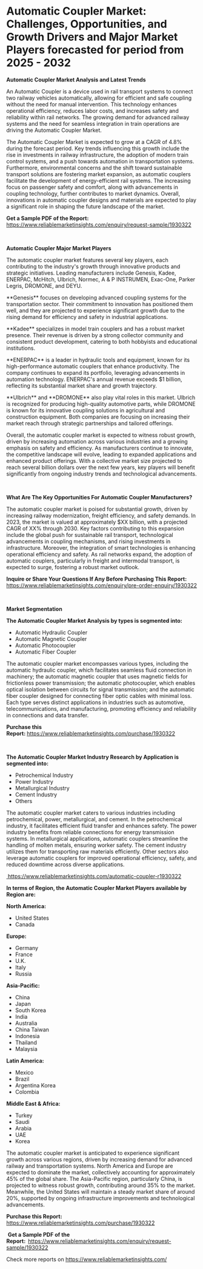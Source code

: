 <p><h1>Automatic Coupler Market: Challenges, Opportunities, and Growth Drivers and Major Market Players forecasted for period from 2025 - 2032</h1></p><p><strong>Automatic Coupler Market Analysis and Latest Trends</strong></p>
<p><p>An Automatic Coupler is a device used in rail transport systems to connect two railway vehicles automatically, allowing for efficient and safe coupling without the need for manual intervention. This technology enhances operational efficiency, reduces labor costs, and increases safety and reliability within rail networks. The growing demand for advanced railway systems and the need for seamless integration in train operations are driving the Automatic Coupler Market.</p><p>The Automatic Coupler Market is expected to grow at a CAGR of 4.8% during the forecast period. Key trends influencing this growth include the rise in investments in railway infrastructure, the adoption of modern train control systems, and a push towards automation in transportation systems. Furthermore, environmental concerns and the shift toward sustainable transport solutions are fostering market expansion, as automatic couplers facilitate the development of energy-efficient rail systems. The increasing focus on passenger safety and comfort, along with advancements in coupling technology, further contributes to market dynamics. Overall, innovations in automatic coupler designs and materials are expected to play a significant role in shaping the future landscape of the market.</p></p>
<p><strong>Get a Sample PDF of the Report:&nbsp;</strong> <a href="https://www.reliablemarketinsights.com/enquiry/request-sample/1930322?utm_campaign=3586&utm_medium=2&utm_source=Github&utm_content=ia&utm_term=29032025&utm_id=automatic-coupler">https://www.reliablemarketinsights.com/enquiry/request-sample/1930322</a></p>
<p>&nbsp;</p>
<p><strong>Automatic Coupler Major Market Players</strong></p>
<p><p>The automatic coupler market features several key players, each contributing to the industry's growth through innovative products and strategic initiatives. Leading manufacturers include Genesis, Kadee, ENERPAC, McHitch, Ulbrich, Normec, A & P INSTRUMEN, Exac-One, Parker Legris, DROMONE, and DEYU.</p><p>**Genesis** focuses on developing advanced coupling systems for the transportation sector. Their commitment to innovation has positioned them well, and they are projected to experience significant growth due to the rising demand for efficiency and safety in industrial applications.</p><p>**Kadee** specializes in model train couplers and has a robust market presence. Their revenue is driven by a strong collector community and consistent product development, catering to both hobbyists and educational institutions.</p><p>**ENERPAC** is a leader in hydraulic tools and equipment, known for its high-performance automatic couplers that enhance productivity. The company continues to expand its portfolio, leveraging advancements in automation technology. ENERPAC's annual revenue exceeds $1 billion, reflecting its substantial market share and growth trajectory.</p><p>**Ulbrich** and **DROMONE** also play vital roles in this market. Ulbrich is recognized for producing high-quality automotive parts, while DROMONE is known for its innovative coupling solutions in agricultural and construction equipment. Both companies are focusing on increasing their market reach through strategic partnerships and tailored offerings.</p><p>Overall, the automatic coupler market is expected to witness robust growth, driven by increasing automation across various industries and a growing emphasis on safety and efficiency. As manufacturers continue to innovate, the competitive landscape will evolve, leading to expanded applications and enhanced product offerings. With a collective market size projected to reach several billion dollars over the next few years, key players will benefit significantly from ongoing industry trends and technological advancements.</p></p>
<p>&nbsp;</p>
<p><strong>What Are The Key Opportunities For Automatic Coupler Manufacturers?</strong></p>
<p><p>The automatic coupler market is poised for substantial growth, driven by increasing railway modernization, freight efficiency, and safety demands. In 2023, the market is valued at approximately $XX billion, with a projected CAGR of XX% through 2030. Key factors contributing to this expansion include the global push for sustainable rail transport, technological advancements in coupling mechanisms, and rising investments in infrastructure. Moreover, the integration of smart technologies is enhancing operational efficiency and safety. As rail networks expand, the adoption of automatic couplers, particularly in freight and intermodal transport, is expected to surge, fostering a robust market outlook.</p></p>
<p><strong>Inquire or Share Your Questions If Any Before Purchasing This Report:</strong> <a href="https://www.reliablemarketinsights.com/enquiry/pre-order-enquiry/1930322?utm_campaign=3586&utm_medium=2&utm_source=Github&utm_content=ia&utm_term=29032025&utm_id=automatic-coupler">https://www.reliablemarketinsights.com/enquiry/pre-order-enquiry/1930322</a></p>
<p>&nbsp;</p>
<p><strong>Market Segmentation</strong></p>
<p><strong>The Automatic Coupler Market Analysis by types is segmented into:</strong></p>
<p><ul><li>Automatic Hydraulic Coupler</li><li>Automatic Magnetic Coupler</li><li>Automatic Photocoupler</li><li>Automatic Fiber Coupler</li></ul></p>
<p><p>The automatic coupler market encompasses various types, including the automatic hydraulic coupler, which facilitates seamless fluid connection in machinery; the automatic magnetic coupler that uses magnetic fields for frictionless power transmission; the automatic photocoupler, which enables optical isolation between circuits for signal transmission; and the automatic fiber coupler designed for connecting fiber optic cables with minimal loss. Each type serves distinct applications in industries such as automotive, telecommunications, and manufacturing, promoting efficiency and reliability in connections and data transfer.</p></p>
<p><strong>Purchase this Report:&nbsp;</strong><a href="https://www.reliablemarketinsights.com/purchase/1930322?utm_campaign=3586&utm_medium=2&utm_source=Github&utm_content=ia&utm_term=29032025&utm_id=automatic-coupler">https://www.reliablemarketinsights.com/purchase/1930322</a></p>
<p>&nbsp;</p>
<p><strong>The Automatic Coupler Market Industry Research by Application is segmented into:</strong></p>
<p><ul><li>Petrochemical Industry</li><li>Power Industry</li><li>Metallurgical Industry</li><li>Cement Industry</li><li>Others</li></ul></p>
<p><p>The automatic coupler market caters to various industries including petrochemical, power, metallurgical, and cement. In the petrochemical industry, it facilitates efficient fluid transfer and enhances safety. The power industry benefits from reliable connections for energy transmission systems. In metallurgical applications, automatic couplers streamline the handling of molten metals, ensuring worker safety. The cement industry utilizes them for transporting raw materials efficiently. Other sectors also leverage automatic couplers for improved operational efficiency, safety, and reduced downtime across diverse applications.</p></p>
<p><a href="https://www.reliablemarketinsights.com/automatic-coupler-r1930322?utm_campaign=3586&utm_medium=2&utm_source=Github&utm_content=ia&utm_term=29032025&utm_id=automatic-coupler">&nbsp;https://www.reliablemarketinsights.com/automatic-coupler-r1930322</a></p>
<p><strong>In terms of Region, the Automatic Coupler Market Players available by Region are:</strong></p>
<p>
    <p> <strong> North America: </strong>
        <ul>
            <li>United States</li>
            <li>Canada</li>
        </ul>
        </p> 
    <p> <strong> Europe: </strong>
        <ul>
            <li>Germany</li>
            <li>France</li>
            <li>U.K.</li>
            <li>Italy</li>
            <li>Russia</li>
        </ul>
        </p> 
    <p> <strong> Asia-Pacific: </strong>
        <ul>
            <li>China</li>
            <li>Japan</li>
            <li>South Korea</li>
            <li>India</li>
            <li>Australia</li>
            <li>China Taiwan</li>
            <li>Indonesia</li>
            <li>Thailand</li>
            <li>Malaysia</li>
        </ul>
        </p> 
    <p> <strong> Latin America: </strong>
        <ul>
            <li>Mexico</li>
            <li>Brazil</li>
            <li>Argentina Korea</li>
            <li>Colombia</li>
        </ul>
        </p> 
    <p> <strong> Middle East & Africa: </strong>
        <ul>
            <li>Turkey</li>
            <li>Saudi</li>
            <li>Arabia</li>
            <li>UAE</li>
            <li>Korea</li>
        </ul>
    </p>
    </p>
<p><p>The automatic coupler market is anticipated to experience significant growth across various regions, driven by increasing demand for advanced railway and transportation systems. North America and Europe are expected to dominate the market, collectively accounting for approximately 45% of the global share. The Asia-Pacific region, particularly China, is projected to witness robust growth, contributing around 35% to the market. Meanwhile, the United States will maintain a steady market share of around 20%, supported by ongoing infrastructure improvements and technological advancements.</p></p>
<p><strong>Purchase this Report: </strong><a href="https://www.reliablemarketinsights.com/purchase/1930322?utm_campaign=3586&utm_medium=2&utm_source=Github&utm_content=ia&utm_term=29032025&utm_id=automatic-coupler">https://www.reliablemarketinsights.com/purchase/1930322</a></p>
<p>&nbsp;<strong>Get a Sample PDF of the Report:&nbsp;&nbsp;</strong><a href="https://www.reliablemarketinsights.com/enquiry/request-sample/1930322?utm_campaign=3586&utm_medium=2&utm_source=Github&utm_content=ia&utm_term=29032025&utm_id=automatic-coupler">https://www.reliablemarketinsights.com/enquiry/request-sample/1930322</a></p>
<p><strong></strong></p>
<p>Check more reports on <a href="https://www.reliablemarketinsights.com/?utm_campaign=3586&utm_medium=2&utm_source=Github&utm_content=ia&utm_term=29032025&utm_id=automatic-coupler">https://www.reliablemarketinsights.com/</a></p>